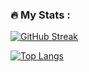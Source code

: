 ### :fire: My Stats :

[![GitHub Streak](http://github-readme-streak-stats.herokuapp.com?user=michalski-marcin&theme=nord&border_radius=1&border=555555)](https://git.io/streak-stats)

[![Top Langs](https://github-readme-stats.vercel.app/api/top-langs/?username=michalski-marcin&layout=compact&theme=nord&border_radius=1&border_color=555555)](https://github.com/anuraghazra/github-readme-stats)

<!--
**michalski-marcin/michalski-marcin** is a ✨ _special_ ✨ repository because its `README.md` (this file) appears on your GitHub profile.

Here are some ideas to get you started:

- 🔭 I’m currently working on ...
- 🌱 I’m currently learning ...
- 👯 I’m looking to collaborate on ...
- 🤔 I’m looking for help with ...
- 💬 Ask me about ...
- 📫 How to reach me: ...
- 😄 Pronouns: ...
- ⚡ Fun fact: ...
-->
